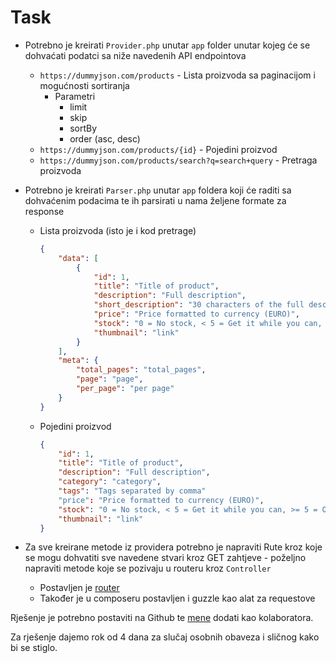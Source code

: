 # Task

- Potrebno je kreirati `Provider.php` unutar `app` folder unutar kojeg će se dohvaćati podatci sa niže navedenih API endpointova
  - `https://dummyjson.com/products` - Lista proizvoda sa paginacijom i mogućnosti sortiranja
    - Parametri
      - limit
      - skip
      - sortBy
      - order (asc, desc)
  - `https://dummyjson.com/products/{id}` - Pojedini proizvod
  - `https://dummyjson.com/products/search?q=search+query` - Pretraga proizvoda

- Potrebno je kreirati `Parser.php` unutar `app` foldera koji će raditi sa dohvaćenim podacima te ih parsirati u nama željene formate za response
  - Lista proizvoda (isto je i kod pretrage)

    ```json
    {
        "data": [
            {
                "id": 1,
                "title": "Title of product",
                "description": "Full description",
                "short_description": "30 characters of the full description",
                "price": "Price formatted to currency (EURO)",
                "stock": "0 = No stock, < 5 = Get it while you can, >= 5 = On Stock",
                "thumbnail": "link"
            }
        ],
        "meta": {
            "total_pages": "total_pages",
            "page": "page",
            "per_page": "per page"
        }
    }
    ```

  - Pojedini proizvod

    ```json
    {
        "id": 1,
        "title": "Title of product",
        "description": "Full description",
        "category": "category",
        "tags": "Tags separated by comma"
        "price": "Price formatted to currency (EURO)",
        "stock": "0 = No stock, < 5 = Get it while you can, >= 5 = On Stock",
        "thumbnail": "link"
    }
    ```

- Za sve kreirane metode iz providera potrebno je napraviti Rute kroz koje se mogu dohvatiti sve navedene stvari kroz GET zahtjeve - poželjno napraviti metode koje se pozivaju u routeru kroz `Controller`
  - Postavljen je [router](https://github.com/bramus/router)
  - Također je u composeru postavljen i guzzle kao alat za requestove

Rješenje je potrebno postaviti na Github te [mene](https://github.com/robertjarec) dodati kao kolaboratora.

Za rješenje dajemo rok od 4 dana za slučaj osobnih obaveza i sličnog kako bi se stiglo.
